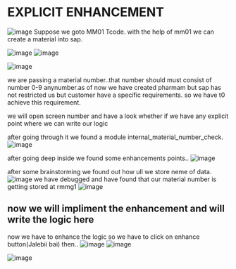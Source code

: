
# EXPLICIT ENHANCEMENT



![image](https://github.com/bhuvabhavik/MY-ABAP-CHEATSHEET/assets/49744703/58986e80-e10d-46f6-a11d-733ea1994171)
Suppose we goto MM01 Tcode.
with the help of mm01 we can create a material into sap.

![image](https://github.com/bhuvabhavik/MY-ABAP-CHEATSHEET/assets/49744703/670890ba-19e9-40a5-9090-4188c6d6e5c5)
![image](https://github.com/bhuvabhavik/MY-ABAP-CHEATSHEET/assets/49744703/db7afa16-15fb-41bb-9e76-2db9f6dba52c)

![image](https://github.com/bhuvabhavik/MY-ABAP-CHEATSHEET/assets/49744703/ee8b3970-7a47-423d-88fc-ef595b68f4a9)



we are passing a material number..that number should must consist of number 0-9 anynumber.as of now we have created pharmam 
but sap has not restricted us but customer have a specific requirements. so we have t0 achieve this requirement.

we will open screen number and have a look whether if we have any explicit point where we can write our logic

after going through it we found a module internal_material_number_check.
![image](https://github.com/bhuvabhavik/MY-ABAP-CHEATSHEET/assets/49744703/82c15d04-1e32-41ab-b12e-bbad1b38f84c)

after going deep inside we found some enhancements points..
![image](https://github.com/bhuvabhavik/MY-ABAP-CHEATSHEET/assets/49744703/5345bdee-b086-4498-8c2d-4488fb6f1da3)


after some brainstorming we found out how ull we store neme of data.
![image](https://github.com/bhuvabhavik/MY-ABAP-CHEATSHEET/assets/49744703/b911d34c-21f9-4ea3-aa55-bec7a745b4ba)
we have debugged and have found that our material number is getting stored at rmmg1
![image](https://github.com/bhuvabhavik/MY-ABAP-CHEATSHEET/assets/49744703/239fc011-79e3-47fd-87f9-8bb37823191a)



## now we will impliment the enhancement and will write the logic here
now we have to enhance the logic so we have to click on enhance button(Jalebii bai)
then..
![image](https://github.com/bhuvabhavik/MY-ABAP-CHEATSHEET/assets/49744703/be4adadd-8c59-44f6-b042-c0e56b324059)
![image](https://github.com/bhuvabhavik/MY-ABAP-CHEATSHEET/assets/49744703/185624ed-efda-42ed-bac7-de84acf3e7db)

![image](https://github.com/bhuvabhavik/MY-ABAP-CHEATSHEET/assets/49744703/25e69137-8a70-4c6d-a123-5af9a240d039)



